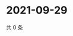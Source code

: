 # 2021-09-29

共 0 条

<!-- BEGIN -->
<!-- 最后更新时间 Wed Sep 29 2021 21:23:09 GMT+0800 (China Standard Time) -->

<!-- END -->
